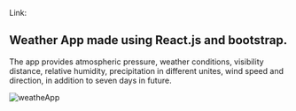 Link: 
## Weather App made using React.js and bootstrap.
The app provides atmospheric pressure, weather conditions, visibility distance, relative humidity, precipitation in different unites, wind speed and direction, in addition to seven days in future.

![weatheApp](https://user-images.githubusercontent.com/79132145/155423340-4049f164-45a0-46ab-8e94-9c06109924e5.png)
